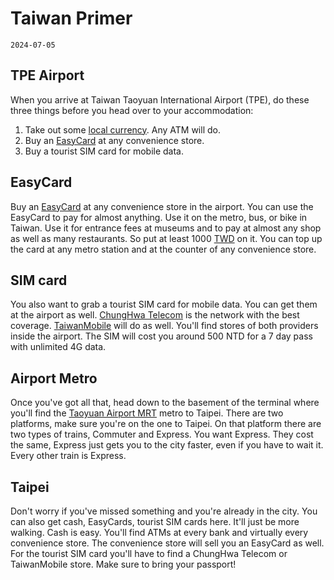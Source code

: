 # Taiwan Primer
`2024-07-05`

## TPE Airport
When you arrive at Taiwan Taoyuan International Airport (TPE), do these three things before you head over to your accommodation:
1. Take out some [local currency](https://en.wikipedia.org/wiki/New_Taiwan_dollar). Any ATM will do.
2. Buy an [EasyCard](https://en.wikipedia.org/wiki/EasyCard) at any convenience store.
3. Buy a tourist SIM card for mobile data.

## EasyCard
Buy an [EasyCard](https://en.wikipedia.org/wiki/EasyCard) at any convenience store in the airport. You can use the EasyCard to pay for almost anything. Use it on the metro, bus, or bike in Taiwan. Use it for entrance fees at museums and to pay at almost any shop as well as many restaurants. So put at least 1000 [TWD](https://en.wikipedia.org/wiki/New_Taiwan_dollar) on it. You can top up the card at any metro station and at the counter of any convenience store.

## SIM card
You also want to grab a tourist SIM card for mobile data. You can get them at the airport as well. [ChungHwa Telecom](https://en.wikipedia.org/wiki/Chunghwa_Telecom) is the network with the best coverage. [TaiwanMobile](https://en.wikipedia.org/wiki/Taiwan_Mobile) will do as well. You'll find stores of both providers inside the airport. The SIM will cost you around 500 NTD for a 7 day pass with unlimited 4G data.

## Airport Metro
Once you've got all that, head down to the basement of the terminal where you'll find the [Taoyuan Airport MRT](https://en.wikipedia.org/wiki/Taoyuan_Airport_MRT) metro to Taipei. There are two platforms, make sure you're on the one to Taipei. On that platform there are two types of trains, Commuter and Express. You want Express. They cost the same, Express just gets you to the city faster, even if you have to wait it. Every other train is Express.

## Taipei
Don't worry if you've missed something and you're already in the city. You can also get cash, EasyCards, tourist SIM cards here. It'll just be more walking. Cash is easy. You'll find ATMs at every bank and virtually every convenience store. The convenience store will sell you an EasyCard as well. For the tourist SIM card you'll have to find a ChungHwa Telecom or TaiwanMobile store. Make sure to bring your passport!
